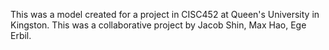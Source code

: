 This was a model created for a project in CISC452 at Queen's University in Kingston.
This was a collaborative project by Jacob Shin, Max Hao, Ege Erbil.
